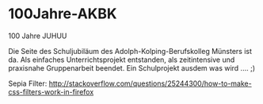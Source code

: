 # 100Jahre-AKBK
100 Jahre JUHUU

Die Seite des Schuljubiläum des Adolph-Kolping-Berufskolleg Münsters ist da.
Als einfaches Unterrichtsprojekt entstanden, als zeitintensive und praxisnahe Gruppenarbeit beendet.
Ein Schulprojekt ausdem was wird ....  ;)

Sepia Filter:
http://stackoverflow.com/questions/25244300/how-to-make-css-filters-work-in-firefox
